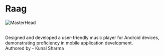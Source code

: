 # Raag
![MasterHead](https://cdn-icons-png.flaticon.com/128/1384/1384061.png)

<br>
Designed and developed a user-friendly music player for Android devices, demonstrating proficiency in mobile application development. 
<br>
Authored by - Kunal Sharma 
